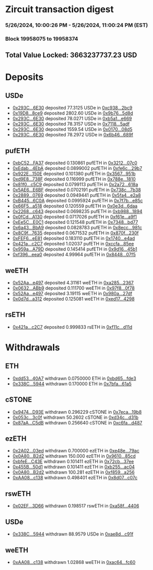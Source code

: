 # Zircuit transaction digest
### 5/26/2024, 10:00:26 PM - 5/26/2024, 11:00:24 PM (EST)
### Block 19958075 to 19958374

## Total Value Locked: 3663237737.23 USD

# Deposits
## USDe
- [0x293C...6E30](https://etherscan.io/address/0x293C6937D8D82e05B01335F7B33FBA0c8e256E30) deposited 77.3125 USDe in [0xc938...2bc9](https://etherscan.io/tx/0x293C6937D8D82e05B01335F7B33FBA0c8e256E30)
- [0x19D8...8ce9](https://etherscan.io/address/0x19D8563dE9A009d36175A6241ed0E7d5A6f68ce9) deposited 2802.60 USDe in [0x9b76...5d8d](https://etherscan.io/tx/0x19D8563dE9A009d36175A6241ed0E7d5A6f68ce9)
- [0x293C...6E30](https://etherscan.io/address/0x293C6937D8D82e05B01335F7B33FBA0c8e256E30) deposited 78.0271 USDe in [0xb5a1...e669](https://etherscan.io/tx/0x293C6937D8D82e05B01335F7B33FBA0c8e256E30)
- [0x293C...6E30](https://etherscan.io/address/0x293C6937D8D82e05B01335F7B33FBA0c8e256E30) deposited 78.3157 USDe in [0x7118...5adf](https://etherscan.io/tx/0x293C6937D8D82e05B01335F7B33FBA0c8e256E30)
- [0x293C...6E30](https://etherscan.io/address/0x293C6937D8D82e05B01335F7B33FBA0c8e256E30) deposited 1559.54 USDe in [0x0170...08d5](https://etherscan.io/tx/0x293C6937D8D82e05B01335F7B33FBA0c8e256E30)
- [0x293C...6E30](https://etherscan.io/address/0x293C6937D8D82e05B01335F7B33FBA0c8e256E30) deposited 78.2972 USDe in [0x6b46...689f](https://etherscan.io/tx/0x293C6937D8D82e05B01335F7B33FBA0c8e256E30)
## pufETH
- [0xbC52...FA37](https://etherscan.io/address/0xbC5243D90F937d48a4A5F43f0fC84629B394FA37) deposited 0.130861 pufETH in [0x3212...07c0](https://etherscan.io/tx/0xbC5243D90F937d48a4A5F43f0fC84629B394FA37)
- [0xEdab...4EbA](https://etherscan.io/address/0xEdabB6482ac75ac2155318244DaA27353eD04EbA) deposited 0.0899002 pufETH in [0xfe6c...29b7](https://etherscan.io/tx/0xEdabB6482ac75ac2155318244DaA27353eD04EbA)
- [0x922E...150E](https://etherscan.io/address/0x922E31a3c3cC33e97D0f6191D4d987bE51b1150E) deposited 0.101380 pufETH in [0x3567...951b](https://etherscan.io/tx/0x922E31a3c3cC33e97D0f6191D4d987bE51b1150E)
- [0xd9E8...738F](https://etherscan.io/address/0xd9E8033217A813FdBFdc0da5Ab7A715e04f6738F) deposited 0.116999 pufETH in [0x788e...1810](https://etherscan.io/tx/0xd9E8033217A813FdBFdc0da5Ab7A715e04f6738F)
- [0x81f0...c5C9](https://etherscan.io/address/0x81f0A8da81e3a511ed71407b78e8258FDe3ec5C9) deposited 0.0799113 pufETH in [0x2a72...618a](https://etherscan.io/tx/0x81f0A8da81e3a511ed71407b78e8258FDe3ec5C9)
- [0x5AE6...E6BF](https://etherscan.io/address/0x5AE6fFc62382009fdD153268443eC947fA5CE6BF) deposited 0.0702191 pufETH in [0x738c...7b38](https://etherscan.io/tx/0x5AE6fFc62382009fdD153268443eC947fA5CE6BF)
- [0x2889...0769](https://etherscan.io/address/0x2889bB8c34Ff5b14B6741003a8E5B83939B60769) deposited 0.0949441 pufETH in [0x5fa4...e2a8](https://etherscan.io/tx/0x2889bB8c34Ff5b14B6741003a8E5B83939B60769)
- [0xB445...6C0A](https://etherscan.io/address/0xB44500380015B823E0c87D0BDA2A6559Fdb16C0A) deposited 0.0995924 pufETH in [0x7f7b...e85c](https://etherscan.io/tx/0xB44500380015B823E0c87D0BDA2A6559Fdb16C0A)
- [0x66F5...a518](https://etherscan.io/address/0x66F5fFc25Bb35E49377EE3c72b4FE96c65DCa518) deposited 0.120559 pufETH in [0x0e3d...6daa](https://etherscan.io/tx/0x66F5fFc25Bb35E49377EE3c72b4FE96c65DCa518)
- [0x2268...c643](https://etherscan.io/address/0x2268C73eb1f94C9A16D0ECb238D017E392b1c643) deposited 0.0698235 pufETH in [0xb988...1894](https://etherscan.io/tx/0x2268C73eb1f94C9A16D0ECb238D017E392b1c643)
- [0x0fCd...A130](https://etherscan.io/address/0x0fCd510243d243079Ecb6BdA2245eAcF3c36A130) deposited 0.0717026 pufETH in [0xf61e...a9f1](https://etherscan.io/tx/0x0fCd510243d243079Ecb6BdA2245eAcF3c36A130)
- [0xEe5C...E0C1](https://etherscan.io/address/0xEe5Cc8250a464dB2411Eb941DD15e524c045E0C1) deposited 0.121548 pufETH in [0x7348...bd77](https://etherscan.io/tx/0xEe5Cc8250a464dB2411Eb941DD15e524c045E0C1)
- [0x6a43...BbA9](https://etherscan.io/address/0x6a4373D5a4dD4a00d18454df7794369b942aBbA9) deposited 0.0828783 pufETH in [0x8ecc...981c](https://etherscan.io/tx/0x6a4373D5a4dD4a00d18454df7794369b942aBbA9)
- [0x8C9f...7635](https://etherscan.io/address/0x8C9fD52E2329ac61A38ae91Ee92bf1d5D35A7635) deposited 0.0671532 pufETH in [0x870f...230f](https://etherscan.io/tx/0x8C9fD52E2329ac61A38ae91Ee92bf1d5D35A7635)
- [0xFEF6...eE81](https://etherscan.io/address/0xFEF650fC92D89556683a6920b692A447F66DeE81) deposited 0.183110 pufETH in [0x1740...e4ad](https://etherscan.io/tx/0xFEF650fC92D89556683a6920b692A447F66DeE81)
- [0x421a...c2C7](https://etherscan.io/address/0x421a9a9aCEf1E4fB93FC981B8294AD0ebAdBc2C7) deposited 1.02037 pufETH in [0xccfa...85ee](https://etherscan.io/tx/0x421a9a9aCEf1E4fB93FC981B8294AD0ebAdBc2C7)
- [0x959a...A79D](https://etherscan.io/address/0x959ae81cbDcc0AbEe508B61E5D9450aB1a02A79D) deposited 0.145414 pufETH in [0x9d16...45b1](https://etherscan.io/tx/0x959ae81cbDcc0AbEe508B61E5D9450aB1a02A79D)
- [0xf396...eea0](https://etherscan.io/address/0xf39641be7e317B7DE4e5827f724a1f28f6d5eea0) deposited 4.99964 pufETH in [0x8448...07f5](https://etherscan.io/tx/0xf39641be7e317B7DE4e5827f724a1f28f6d5eea0)
## weETH
- [0x52Aa...e497](https://etherscan.io/address/0x52Aa899454998Be5b000Ad077a46Bbe360F4e497) deposited 4.31161 weETH in [0xa285...2367](https://etherscan.io/tx/0x52Aa899454998Be5b000Ad077a46Bbe360F4e497)
- [0x0632...ABb9](https://etherscan.io/address/0x0632A39600388C0B7EBBB18A75d0285479dEABb9) deposited 0.111700 weETH in [0x97f8...0f78](https://etherscan.io/tx/0x0632A39600388C0B7EBBB18A75d0285479dEABb9)
- [0x52Aa...e497](https://etherscan.io/address/0x52Aa899454998Be5b000Ad077a46Bbe360F4e497) deposited 3.19115 weETH in [0x980a...27df](https://etherscan.io/tx/0x52Aa899454998Be5b000Ad077a46Bbe360F4e497)
- [0x0d7d...a312](https://etherscan.io/address/0x0d7d69CF59e2602010214BFD1dE1a290745Ca312) deposited 0.125081 weETH in [0xed17...4298](https://etherscan.io/tx/0x0d7d69CF59e2602010214BFD1dE1a290745Ca312)
## rsETH
- [0x421a...c2C7](https://etherscan.io/address/0x421a9a9aCEf1E4fB93FC981B8294AD0ebAdBc2C7) deposited 0.999833 rsETH in [0xf11c...d11d](https://etherscan.io/tx/0x421a9a9aCEf1E4fB93FC981B8294AD0ebAdBc2C7)
# Withdrawals
## ETH
- [0xdd53...40A7](https://etherscan.io/address/0xdd53290491852226A734b83De35dCF54f20140A7) withdrawn 0.0750000 ETH in [0xbd65...fde3](https://etherscan.io/tx/0xdd53290491852226A734b83De35dCF54f20140A7)
- [0x338C...5944](https://etherscan.io/address/0x338C064863DdAeFF17C74926482C97360EeA5944) withdrawn 0.170000 ETH in [0x7bfa...61a5](https://etherscan.io/tx/0x338C064863DdAeFF17C74926482C97360EeA5944)
## cSTONE
- [0x9474...D93E](https://etherscan.io/address/0x947480488170FfaE5091d6BD7615EC46c26aD93E) withdrawn 0.296229 cSTONE in [0x7eca...19b8](https://etherscan.io/tx/0x947480488170FfaE5091d6BD7615EC46c26aD93E)
- [0x053c...3c0f](https://etherscan.io/address/0x053c4C961A5ce18bcC3cD8e5184CA8ebA50f3c0f) withdrawn 50.2602 cSTONE in [0xd34c...d31b](https://etherscan.io/tx/0x053c4C961A5ce18bcC3cD8e5184CA8ebA50f3c0f)
- [0x87aA...C5dB](https://etherscan.io/address/0x87aAb0BFBF1B028110221968f0492cC44252C5dB) withdrawn 0.256640 cSTONE in [0xc6fa...d487](https://etherscan.io/tx/0x87aAb0BFBF1B028110221968f0492cC44252C5dB)
## ezETH
- [0x2A02...03ed](https://etherscan.io/address/0x2A024cD7204ACe0029f727C3FEf7D4cf98a703ed) withdrawn 0.700000 ezETH in [0xe48e...79ac](https://etherscan.io/tx/0x2A024cD7204ACe0029f727C3FEf7D4cf98a703ed)
- [0x0A80...B2d2](https://etherscan.io/address/0x0A807C667c11809c00D05C4d9AD46A50Fd63B2d2) withdrawn 150.000 ezETH in [0x9610...85cd](https://etherscan.io/tx/0x0A807C667c11809c00D05C4d9AD46A50Fd63B2d2)
- [0xbfeE...C43E](https://etherscan.io/address/0xbfeE063a51DBD3e0A1756bCD683880555232C43E) withdrawn 0.101411 ezETH in [0x72cb...37ee](https://etherscan.io/tx/0xbfeE063a51DBD3e0A1756bCD683880555232C43E)
- [0x455B...50d1](https://etherscan.io/address/0x455BB85b15AD1b5E0C99118dE97174D9d27850d1) withdrawn 0.101411 ezETH in [0xb255...ac04](https://etherscan.io/tx/0x455BB85b15AD1b5E0C99118dE97174D9d27850d1)
- [0x0A80...B2d2](https://etherscan.io/address/0x0A807C667c11809c00D05C4d9AD46A50Fd63B2d2) withdrawn 100.281 ezETH in [0xf859...a256](https://etherscan.io/tx/0x0A807C667c11809c00D05C4d9AD46A50Fd63B2d2)
- [0xAA08...c138](https://etherscan.io/address/0xAA083f822b4C98914ED9dc17C7c254C871d7c138) withdrawn 0.498401 ezETH in [0x8d07...c07c](https://etherscan.io/tx/0xAA083f822b4C98914ED9dc17C7c254C871d7c138)
## rswETH
- [0x02EF...3D66](https://etherscan.io/address/0x02EF4B042287a4780a2621DCB36B2824DDe03D66) withdrawn 0.198517 rswETH in [0xa58f...4406](https://etherscan.io/tx/0x02EF4B042287a4780a2621DCB36B2824DDe03D66)
## USDe
- [0x338C...5944](https://etherscan.io/address/0x338C064863DdAeFF17C74926482C97360EeA5944) withdrawn 88.9579 USDe in [0xae8d...c91f](https://etherscan.io/tx/0x338C064863DdAeFF17C74926482C97360EeA5944)
## weETH
- [0xAA08...c138](https://etherscan.io/address/0xAA083f822b4C98914ED9dc17C7c254C871d7c138) withdrawn 1.02868 weETH in [0xac64...fc60](https://etherscan.io/tx/0xAA083f822b4C98914ED9dc17C7c254C871d7c138)
